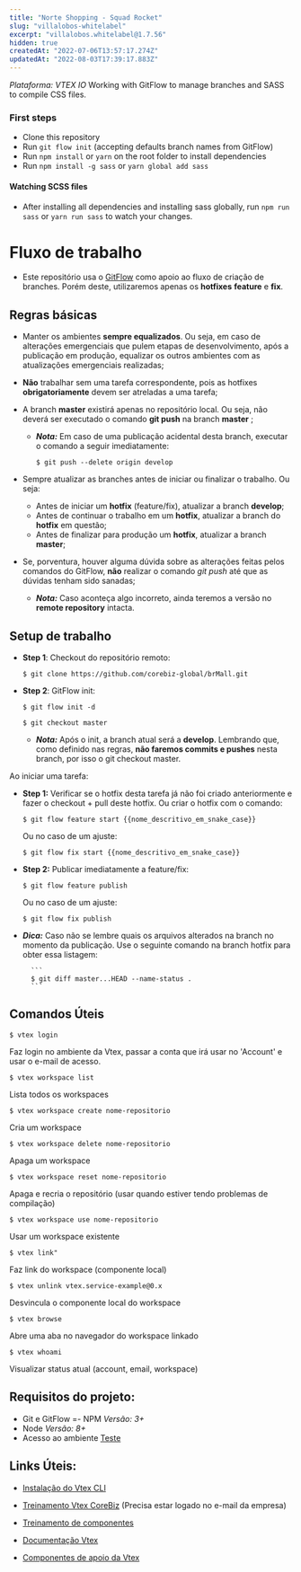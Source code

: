 ```yaml
---
title: "Norte Shopping - Squad Rocket"
slug: "villalobos-whitelabel"
excerpt: "villalobos.whitelabel@1.7.56"
hidden: true
createdAt: "2022-07-06T13:57:17.274Z"
updatedAt: "2022-08-03T17:39:17.883Z"
---
```

*Plataforma: VTEX IO*
Working with GitFlow to manage branches and SASS to compile CSS files.

### First steps
- Clone this repository
- Run ```git flow init``` (accepting defaults branch names from GitFlow)
- Run ```npm install``` or ```yarn``` on the root folder to install dependencies
- Run ```npm install -g sass``` or ```yarn global add sass```

#### Watching SCSS files
- After installing all dependencies and installing sass globally, run ```npm run sass``` or ```yarn run sass``` to watch your changes.

# Fluxo de trabalho

- Este repositório usa o [GitFlow](https://danielkummer.github.io/git-flow-cheatsheet/index.html) como apoio ao fluxo de criação de branches. Porém deste, utilizaremos apenas os **hotfixes** **feature** e **fix**.

## Regras básicas

- Manter os ambientes **sempre equalizados**. Ou seja, em caso de alterações emergenciais que pulem etapas de desenvolvimento, após a publicação em produção, equalizar os outros ambientes com as atualizações emergenciais realizadas;

- **Não** trabalhar sem uma tarefa correspondente, pois as hotfixes **obrigatoriamente** devem ser atreladas a uma tarefa;

- A branch **master** existirá apenas no repositório local. Ou seja, não deverá ser executado o comando **git push** na branch **master** ;

	- ***Nota:*** Em caso de uma publicação acidental desta branch, executar o comando a seguir imediatamente:
		
		```
		$ git push --delete origin develop
		```


- Sempre atualizar as branches antes de iniciar ou finalizar o trabalho. Ou seja:
	- Antes de iniciar um **hotfix** (feature/fix), atualizar a branch **develop**;
	- Antes de continuar o trabalho em um **hotfix**, atualizar a branch do **hotfix** em questão;
	- Antes de finalizar para produção um **hotfix**, atualizar a branch **master**;

- Se, porventura, houver alguma dúvida sobre as alterações feitas pelos comandos do GitFlow, **não** realizar o comando *git push* até que as dúvidas tenham sido sanadas;

	- ***Nota:*** Caso aconteça algo incorreto, ainda teremos a versão no **remote repository** intacta.

## Setup de trabalho

- **Step 1**: Checkout do repositório remoto:
	
	```
	$ git clone https://github.com/corebiz-global/brMall.git
	```

- **Step 2**: GitFlow init:
	
	```
	$ git flow init -d
	```

	
	```
	$ git checkout master
	```

	- ***Nota:*** Após o init, a branch atual será a **develop**. Lembrando que, como definido nas regras, **não faremos commits e pushes** nesta branch, por isso o git checkout master.



Ao iniciar uma tarefa:

- **Step 1:** Verificar se o hotfix desta tarefa já não foi criado anteriormente e fazer o checkout + pull deste hotfix. Ou criar o hotfix com o comando:

	```
	$ git flow feature start {{nome_descritivo_em_snake_case}}
	```
	Ou no caso de um ajuste:
	```
	$ git flow fix start {{nome_descritivo_em_snake_case}}
	```

- **Step 2:** Publicar imediatamente a feature/fix:

	```
	$ git flow feature publish
	```
	Ou no caso de um ajuste:

	```
	$ git flow fix publish
	```

- ***Dica:*** Caso não se lembre quais os arquivos alterados na branch no momento da publicação. Use o seguinte comando na branch hotfix para obter essa listagem:
	
		```
		$ git diff master...HEAD --name-status .
		```

## Comandos Úteis



	$ vtex login

Faz login no ambiente da Vtex, passar a conta que irá usar no 'Account' e usar o e-mail de acesso.

	$ vtex workspace list
Lista todos os workspaces

	$ vtex workspace create nome-repositorio
	
Cria um workspace

	$ vtex workspace delete nome-repositorio
	
Apaga um workspace

	$ vtex workspace reset nome-repositorio

Apaga e recria o repositório (usar quando estiver tendo problemas de compilação)

	$ vtex workspace use nome-repositorio

Usar um workspace existente

	$ vtex link"	

Faz link do workspace (componente local)

	$ vtex unlink vtex.service-example@0.x

Desvincula o componente local do workspace 

	$ vtex browse

Abre uma aba no navegador do workspace linkado

	$ vtex whoami

Visualizar status atual (account, email, workspace)

## Requisitos do projeto:

- Git e GitFlow
=- NPM *Versão: 3+*
- Node *Versão: 8+*
- Acesso ao ambiente [Teste](https://norteshopping.myvtex.com)

## Links Úteis:

- [Instalação do Vtex CLI](https://vtex.io/docs/recipes/development/vtex-io-cli-installation-and-command-reference/)

- [Treinamento Vtex CoreBiz](https://www.youtube.com/watch?v=nH16vQvD0Mg) (Precisa estar logado no e-mail da empresa)

- [Treinamento de componentes](https://lab.github.com/vtex-trainings/store-framework)

- [Documentação Vtex](https://developers.vtex.com/docs)

- [Componentes de apoio da Vtex](https://github.com/vtex-apps)